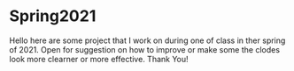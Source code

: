 # Spring2021

Hello here are some project that I work on during one of class in ther spring of 2021. 
Open for suggestion on how to improve or make some the clodes look more clearner or more
effective.
Thank You!
